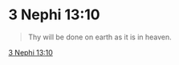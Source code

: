 # 3 Nephi 13:10

> Thy will be done on earth as it is in heaven.

[3 Nephi 13:10](https://www.churchofjesuschrist.org/study/scriptures/bofm/3-ne/13?lang=eng&id=p10#p10)


